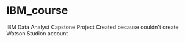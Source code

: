 # IBM_course
IBM Data Analyst Capstone Project
Created because couldn't create Watson Studion account
